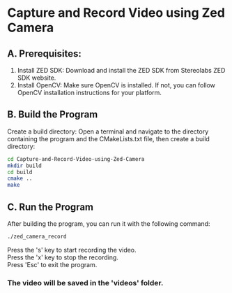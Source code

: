 # Capture and Record Video using Zed Camera

## A. Prerequisites:

  1. Install ZED SDK:
      Download and install the ZED SDK from Stereolabs ZED SDK website.
  2. Install OpenCV:
      Make sure OpenCV is installed. If not, you can follow OpenCV installation instructions for your platform.
## B. Build the Program
Create a build directory: Open a terminal and navigate to the directory containing the program and the CMakeLists.txt file, then create a build directory:

``` bash
cd Capture-and-Record-Video-using-Zed-Camera
mkdir build
cd build
cmake ..
make
```
## C. Run the Program
After building the program, you can run it with the following command:
```bash
./zed_camera_record
```

Press the 's' key to start recording the video.  
Press the 'x' key to stop the recording.  
Press 'Esc' to exit the program.  
### The video will be saved in the 'videos' folder.
